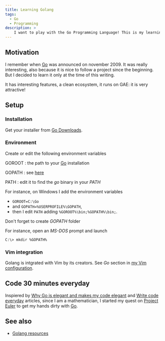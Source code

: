 ```yaml
---
title: Learning Golang
tags:
  - Go
  - Programming
description: >
    I want to play with the Go Programming Language! This is my learning path.
---
```


## Motivation

I remember when [Go][1] was announced on november 2009. It was really interesting, also because it is nice to follow a project since the beginning. But I decided to learn it only at the time of this writing.

It has interesting features, a clean ecosystem, it runs on GAE: it is very attractive!

## Setup

### Installation

Get your installer from [Go Downloads][2].

### Environment

Create or edit the following environment variables

GOROOT
: the path to your [Go][1] installation

GOPATH
: see [here](http://golang.org/doc/code.html#GOPATH)

PATH
: edit it to find the *go* binary in your *PATH*

For instance, on Windows I add the environment variables 

* `GOROOT=C:\Go`
* and `GOPATH=%USERPROFILE%\GOPATH`, 
* then I edit  `PATH` adding  `%GOROOT%\bin;%GOPATH%\bin;`.

Don't forget to create *GOPATH* folder

For instance, open an *MS-DOS* prompt and launch

```
C:\> mkdir %GOPATH%
```

### Vim integration

Golang is intgrated with Vim by its creators. See *Go* section in [my Vim configuration](http://g14n.info/2013/07/my-vim-configuration#go).

## Code 30 minutes everyday

Inspiered by [Why Go is elegant and makes my code elegant](http://filippo.io/why-go-is-elegant-and-makes-my-code-elegant/) and [Write code everyday](http://ejohn.org/blog/write-code-every-day/) articles, since I am a mathematician, I started my quest on [Project Euler](https://projecteuler.net/) to get my hands dirty with [Go][1].

## See also

* [Golang resources](http://g14n.info/2014/04/golang-resources)

  [1]: http://golang.org/ "The Go Programming Language"
  [2]: https://golang.org/dl/ "Go Downloads"
